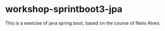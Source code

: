 # workshop-sprintboot3-jpa
This is a exercise of java spring boot, based on the course of Nelio Alves.
